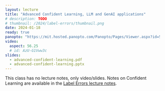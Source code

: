 ```yaml
---
layout: lecture
title: "Advanced Confident Learning, LLM and GenAI applications"
# description: TODO
# thumbnail: /2024/label-errors/thumbnail.png
date: 2024-01-18
ready: true
panopto: "https://mit.hosted.panopto.com/Panopto/Pages/Viewer.aspx?id=5f4915ee-9fcc-4a04-bf8b-b0f100d4d3d0"
video:
  aspect: 56.25
  # id: AzU-G1Vww3c
slides:
  - advanced-confident-learning.pdf
  - advanced-confident-learning.pptx
---
```


This class has no lecture notes, only video/slides. Notes on Confident Learning are available in the [Label Errors lecture notes](/2024/label-errors/).
